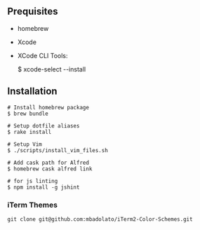 ## Prequisites

* homebrew
* Xcode
* XCode CLI Tools:

    $ xcode-select --install

## Installation

    # Install homebrew package
    $ brew bundle

    # Setup dotfile aliases
    $ rake install

    # Setup Vim
    $ ./scripts/install_vim_files.sh

    # Add cask path for Alfred
    $ homebrew cask alfred link

    # for js linting
    $ npm install -g jshint

### iTerm Themes

    git clone git@github.com:mbadolato/iTerm2-Color-Schemes.git
